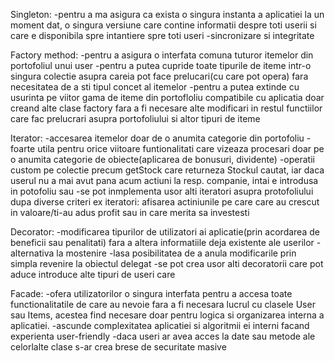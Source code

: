 Singleton:
-pentru a ma asigura ca exista o singura instanta a aplicatiei la un moment dat, o singura versiune care contine informatii despre toti userii si care e disponibila spre intantiere spre toti useri
-sincronizare si integritate

Factory method:
-pentru a asigura o interfata comuna tuturor itemelor din portofoliul unui user
-pentru a putea cupride toate tipurile de iteme intr-o singura colectie asupra careia pot face prelucari(cu care pot opera) fara necesitatea de a sti tipul concet al itemelor
-pentru a putea extinde cu usurinta pe viitor gama de iteme din portofloliu compatibile cu aplicatia doar creand alte clase factory fara a fi necesare alte modificari in restul functiilor care fac prelucrari asupra portofoliului si altor tipuri de iteme

Iterator:
-accesarea itemelor doar de o anumita categorie din portofoliu
-foarte utila pentru orice viitoare funtionalitati care vizeaza procesari doar pe o anumita categorie de obiecte(aplicarea de bonusuri, dividente)
-operatii custom pe colectie precum getStock care returneza Stockul cautat, iar daca userul nu a mai avut pana acum actiuni la resp. companie, intai e introdusa in potofoliu sau
-se pot inmplementa usor alti iteratori asupra protofoliului dupa diverse criteri
ex iteratori: afisarea actiniunile pe care care au crescut in valoare/ti-au adus profit sau in care merita sa investesti


Decorator:
-modificarea tipurilor de utilizatori ai aplicatie(prin acordarea de beneficii sau penalitati) fara a altera informatiile deja existente ale userilor
-alternativa la mostenire
-lasa posibilitatea de a anula modificarile prin simpla revenire la obiectul delegat
-se pot crea usor alti decoratorii care pot aduce introduce alte tipuri de useri care

Facade:
-ofera utilizatorilor o singura interfata pentru a accesa toate functionalitatile de care au nevoie fara a fi necesara lucrul cu clasele User sau Items, acestea find necesare doar pentru logica si organizarea interna a aplicatiei.
-ascunde complexitatea aplicatiei si algoritmii ei interni facand experienta user-friendly
-daca useri ar avea acces la date sau metode ale celorlalte clase s-ar crea brese de securitate masive